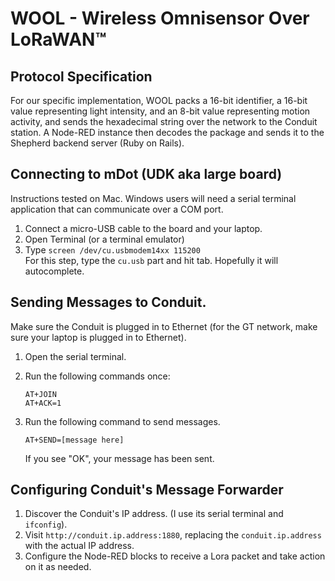 # WOOL - Wireless Omnisensor Over LoRaWAN™

## Protocol Specification
For our specific implementation, WOOL packs a 16-bit identifier, a 16-bit value representing light intensity, and an 8-bit value representing motion activity, and sends the hexadecimal string over the network to the Conduit station.  A Node-RED instance then decodes the package and sends it to the Shepherd backend server (Ruby on Rails).

## Connecting to mDot (UDK aka large board)
Instructions tested on Mac.  Windows users will need a serial terminal application that can communicate over a COM port.

1. Connect a micro-USB cable to the board and your laptop.
2. Open Terminal (or a terminal emulator)
3. Type `screen /dev/cu.usbmodem14xx 115200`    
    For this step, type the `cu.usb` part and hit tab.  Hopefully it will autocomplete.
    
    
## Sending Messages to Conduit.
Make sure the Conduit is plugged in to Ethernet (for the GT network, make sure your laptop is plugged in to Ethernet).

1. Open the serial terminal.
2. Run the following commands once:
    
    ```
    AT+JOIN
    AT+ACK=1
    ```
3. Run the following command to send messages.

    ```
    AT+SEND=[message here]
    ```
    
    If you see "OK", your message has been sent.
    
## Configuring Conduit's Message Forwarder
1. Discover the Conduit's IP address.  (I use its serial terminal and `ifconfig`).
2. Visit `http://conduit.ip.address:1880`, replacing the `conduit.ip.address` with the actual IP address.
3. Configure the Node-RED blocks to receive a Lora packet and take action on it as needed.